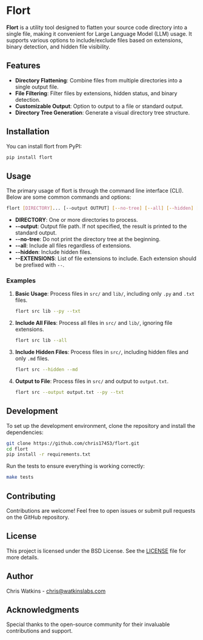 # Flort

**Flort** is a utility tool designed to flatten your source code directory into a single file, making it convenient for Large Language Model (LLM) usage. It supports various options to include/exclude files based on extensions, binary detection, and hidden file visibility.

## Features

- **Directory Flattening**: Combine files from multiple directories into a single output file.
- **File Filtering**: Filter files by extensions, hidden status, and binary detection.
- **Customizable Output**: Option to output to a file or standard output.
- **Directory Tree Generation**: Generate a visual directory tree structure.

## Installation

You can install flort from PyPI:

```bash
pip install flort
```

## Usage

The primary usage of flort is through the command line interface (CLI). Below are some common commands and options:

```bash
flort [DIRECTORY]... [--output OUTPUT] [--no-tree] [--all] [--hidden] [--EXTENSIONS]...
```

- **DIRECTORY**: One or more directories to process.
- **--output**: Output file path. If not specified, the result is printed to the standard output.
- **--no-tree**: Do not print the directory tree at the beginning.
- **--all**: Include all files regardless of extensions.
- **--hidden**: Include hidden files.
- **--EXTENSIONS**: List of file extensions to include. Each extension should be prefixed with `--`.

### Examples

1. **Basic Usage**: Process files in `src/` and `lib/`, including only `.py` and `.txt` files.
    ```bash
    flort src lib --py --txt
    ```

2. **Include All Files**: Process all files in `src/` and `lib/`, ignoring file extensions.
    ```bash
    flort src lib --all
    ```

3. **Include Hidden Files**: Process files in `src/`, including hidden files and only `.md` files.
    ```bash
    flort src --hidden --md
    ```

4. **Output to File**: Process files in `src/` and output to `output.txt`.
    ```bash
    flort src --output output.txt --py --txt
    ```

## Development

To set up the development environment, clone the repository and install the dependencies:

```bash
git clone https://github.com/chris17453/flort.git
cd flort
pip install -r requirements.txt
```

Run the tests to ensure everything is working correctly:

```bash
make tests
```

## Contributing

Contributions are welcome! Feel free to open issues or submit pull requests on the GitHub repository.

## License

This project is licensed under the BSD License. See the [LICENSE](LICENSE) file for more details.

## Author

Chris Watkins - [chris@watkinslabs.com](mailto:chris@watkinslabs.com)

## Acknowledgments

Special thanks to the open-source community for their invaluable contributions and support.